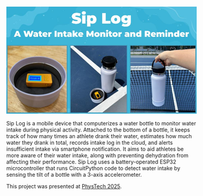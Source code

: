 <p align="center">
  <img src="images/logo.jpg" width="750" />
</p>

Sip Log is a mobile device that computerizes a water bottle to monitor water intake during physical activity. Attached to the bottom of a bottle, it keeps track of how many times an athlete drank their water, estimates how much water they drank in total, records intake log in the cloud, and alerts insufficient intake via smartphone notification. It aims to aid athletes be more aware of their water intake, along with preventing dehydration from affecting their performance. Sip Log uses a battery-operated ESP32 microcontroller that runs CircuitPython code to detect water intake by sensing the tilt of a bottle with a 3-axis accelerometer. 

This project was presented at [PhysTech 2025](https://phystech2025.devpost.com/). 

